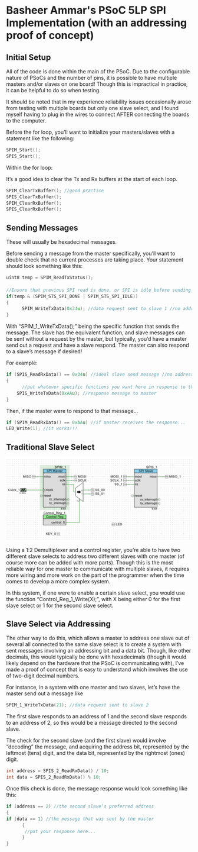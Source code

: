 # Basheer Ammar's PSoC 5LP SPI Implementation (with an addressing proof of concept)

## Initial Setup

All of the code is done within the main of the PSoC. Due to the configurable nature of PSoCs and the number of pins, it is possible to have multiple masters and/or slaves on one board! Though this is impractical in practice, it can be helpful to do so when testing.

It should be noted that in my experience reliability issues occasionally arose from testing with multiple boards but only one slave select, and I found myself having to plug in the wires to connect AFTER connecting the boards to the computer.

Before the for loop, you’ll want to initialize your masters/slaves with a statement like the following:


```c
SPIM_Start(); 
SPIS_Start();
```

Within the for loop:

It’s a good idea to clear the Tx and Rx buffers at the start of each loop.

```c
SPIM_ClearTxBuffer(); //good practice
SPIS_ClearTxBuffer();
SPIM_ClearRxBuffer();
SPIS_ClearRxBuffer();
```

## Sending Messages

These will usually be hexadecimal messages.

Before sending a message from the master specifically, you’ll want to double check that no current processes are taking place. Your statement should look something like this:

```c
uint8 temp = SPIM_ReadTxStatus();

//Ensure that previous SPI read is done, or SPI is idle before sending data
if(temp & (SPIM_STS_SPI_DONE | SPIM_STS_SPI_IDLE))
{
      SPIM_WriteTxData(0x34u); //data request sent to slave 1 //no address
}
```

With “SPIM_1_WriteTxData();” being the specific function that sends the message. The slave has the equivalent function, and slave messages can be sent without a request by the master, but typically, you’d have a master send out a request and have a slave respond. The master can also respond to a slave’s message if desired!

For example:

```c
if (SPIS_ReadRxData() == 0x34u) //ideal slave send message //no addresses
{
      //put whatever specific functions you want here in response to the request
	SPIS_WriteTxData(0xAAu); //response message to master
}
```

Then, if the master were to respond to that message...

```c
if (SPIM_ReadRxData() == 0xAAu) //if master receives the response...
LED_Write(1); //it works!!!
```

## Traditional Slave Select
 
![alt text](https://raw.githubusercontent.com/bashdash4/PSoC-SPI/master/SPI%20master%20slave.PNG) 
 
Using a 1:2 Demultiplexer and a control register, you’re able to have two different slave selects to address two different slaves with one master (of course more can be added with more parts). Though this is the most reliable way for one master to communicate with multiple slaves, it requires more wiring and more work on the part of the programmer when the time comes to develop a more complex system. 

In this system, if one were to enable a certain slave select, you would use the function “Control_Reg_1_Write(X);”, with X being either 0 for the first slave select or 1 for the second slave select.

## Slave Select via Addressing

The other way to do this, which allows a master to address one slave out of several all connected to the same slave select is to create a system with sent messages involving an addressing bit and a data bit. Though, like other decimals, this would typically be done with hexadecimals (though it would likely depend on the hardware that the PSoC is communicating with), I’ve made a proof of concept that is easy to understand which involves the use of two-digit decimal numbers.

For instance, in a system with one master and two slaves, let’s have the master send out a message like

```c
SPIM_1_WriteTxData(21); //data request sent to slave 2
```

The first slave responds to an address of 1 and the second slave responds to an address of 2, so this would be a message directed to the second slave.

The check for the second slave (and the first slave) would involve “decoding” the message, and acquiring the address bit, represented by the leftmost (tens) digit, and the data bit, represented by the rightmost (ones) digit.

```c
int address = SPIS_2_ReadRxData() / 10;
int data = SPIS_2_ReadRxData() % 10;
```

Once this check is done, the message response would look something like this:

```c
if (address == 2) //the second slave’s preferred address
{
if (data == 1) //the message that was sent by the master
      {
       //put your response here...
      }
}
```
